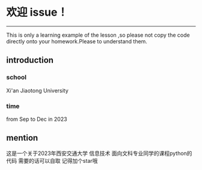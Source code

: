 # 欢迎 issue！
---
This is only a learning example of the lesson ,so please not copy the code directly onto your homework.Please to understand them.
## introduction
### school
Xi'an Jiaotong University
### time
from Sep to Dec in 2023
## mention
这是一个关于2023年西安交通大学 信息技术 面向文科专业同学的课程python的代码
需要的话可以自取
记得加个star哦
